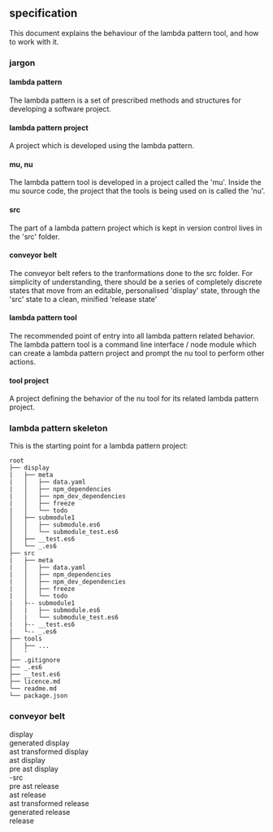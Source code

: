 ## specification

This document explains the behaviour of the lambda pattern tool, and how to work with it.

### jargon

#### lambda pattern

The lambda pattern is a set of prescribed methods and structures for developing a software project.

#### lambda pattern project

A project which is developed using the lambda pattern.

#### mu, nu

The lambda pattern tool is developed in a project called the 'mu'. Inside the mu source code, the project that the tools is being used on is called the 'nu'.

#### src

The part of a lambda pattern project which is kept in version control lives in the 'src' folder.

#### conveyor belt

The conveyor belt refers to the tranformations done to the src folder. For simplicity of understanding, there should be a series of completely discrete states that move from an editable, personalised 'display' state, through the 'src' state to a clean, minified 'release state'

#### lambda pattern tool

The recommended point of entry into all lambda pattern related behavior. The lambda pattern tool is a command line interface / node module which can create a lambda pattern project and prompt the nu tool to perform other actions.

#### tool project

A project defining the behavior of the nu tool for its related lambda pattern project.

### lambda pattern skeleton

This is the starting point for a lambda pattern project:

```
root
├── display
|   ├── meta
|   │   ├── data.yaml
|   │   ├── npm_dependencies
|   │   ├── npm_dev_dependencies
|   │   ├── freeze
|   │   └── todo
│   ├── submodule1
│   │   ├── submodule.es6
│   │   └── submodule_test.es6
│   ├── __test.es6
│   └── _.es6
├── src
|   ├── meta
|   │   ├── data.yaml
|   │   ├── npm_dependencies
|   │   ├── npm_dev_dependencies
|   │   ├── freeze
|   │   └── todo
|   ├-- submodule1
│   |   ├── submodule.es6
│   |   └── submodule_test.es6
|   ├-- __test.es6
|   └-- _.es6
├── tools
│   ├── ...
│   '
├── .gitignore
├── _.es6
├── __test.es6
├── licence.md
└── readme.md
└── package.json
```

### conveyor belt

display  
generated display  
ast transformed display  
ast display  
pre ast display  
-src  
pre ast release  
ast release  
ast transformed release  
generated release  
release  
